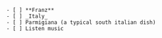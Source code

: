      - [ ] **Franz**
     - [ ] _Italy_
     - [ ] Parmigiana (a typical south italian dish)
     - [ ] Listen music
